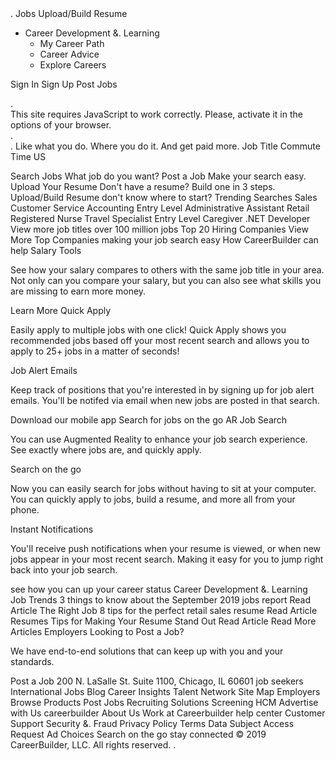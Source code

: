 <iframe src="https://www.googletagmanager.com/ns.html?id=GTM-M7G32X" height="0" width="0" style="display:none;visibility:hidden"></iframe>. Jobs Upload/Build Resume

*   Career Development &. Learning
    *   My Career Path
    *   Career Advice
    *   Explore Careers

Sign In Sign Up Post Jobs <div class='bg-grey'>. <div class='container np center red b u'>This site requires JavaScript to work correctly. Please, activate it in the options of your browser.</div>. </div>. Like what you do. Where you do it. And get paid more. Job Title Commute Time US

Search Jobs What job do you want? Post a Job Make your search easy. Upload Your Resume Don't have a resume? Build one in 3 steps. Upload/Build Resume don't know where to start? Trending Searches Sales Customer Service Accounting Entry Level Administrative Assistant Retail Registered Nurse Travel Specialist Entry Level Caregiver .NET Developer View more job titles over 100 million jobs Top 20 Hiring Companies View More Top Companies making your job search easy How CareerBuilder can help Salary Tools

See how your salary compares to others with the same job title in your area. Not only can you compare your salary, but you can also see what skills you are missing to earn more money.

Learn More Quick Apply

Easily apply to multiple jobs with one click! Quick Apply shows you recommended jobs based off your most recent search and allows you to apply to 25+ jobs in a matter of seconds!

Job Alert Emails

Keep track of positions that you're interested in by signing up for job alert emails. You'll be notifed via email when new jobs are posted in that search.

Download our mobile app Search for jobs on the go AR Job Search

You can use Augmented Reality to enhance your job search experience. See exactly where jobs are, and quickly apply.

Search on the go

Now you can easily search for jobs without having to sit at your computer. You can quickly apply to jobs, build a resume, and more all from your phone.

Instant Notifications

You'll receive push notifications when your resume is viewed, or when new jobs appear in your most recent search. Making it easy for you to jump right back into your job search.

see how you can up your career status Career Development &. Learning Job Trends 3 things to know about the September 2019 jobs report Read Article The Right Job 8 tips for the perfect retail sales resume Read Article Resumes Tips for Making Your Resume Stand Out Read Article Read More Articles Employers Looking to Post a Job?

We have end-to-end solutions that can keep up with you and your standards.

Post a Job 200 N. LaSalle St. Suite 1100, Chicago, IL 60601 job seekers International Jobs Blog Career Insights Talent Network Site Map Employers Browse Products Post Jobs Recruiting Solutions Screening HCM Advertise with Us careerbuilder About Us Work at Careerbuilder help center Customer Support Security &. Fraud Privacy Policy Terms Data Subject Access Request Ad Choices Search on the go stay connected © 2019 CareerBuilder, LLC. All rights reserved. <img height="1" width="1" style="display:none" src="https://www.facebook.com/tr?id=651028534974288&amp;ev=PageView&amp;noscript=1">.